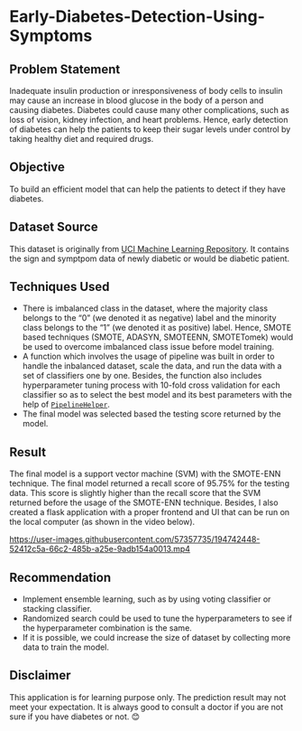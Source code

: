 # Early-Diabetes-Detection-Using-Symptoms
## Problem Statement
Inadequate insulin production or inresponsiveness of body cells to insulin may cause an increase in blood glucose in the body of a person and causing diabetes. Diabetes could cause many other complications, such as loss of vision, kidney infection, and heart problems. Hence, early detection of diabetes can help the patients to keep their sugar levels under control by taking healthy diet and required drugs.

## Objective
To build an efficient model that can help the patients to detect if they have diabetes.

## Dataset Source
This dataset is originally from <a href="https://archive.ics.uci.edu/ml/datasets/Early+stage+diabetes+risk+prediction+dataset.#" target="_blank">UCI Machine Learning Repository</a>. It contains the sign and symptpom data of newly diabetic or would be diabetic patient.

## Techniques Used 
* There is imbalanced class in the dataset, where the majority class belongs to the “0” (we denoted it as negative) label and the minority class belongs to the “1” (we denoted it as positive) label. Hence, SMOTE based techniques (SMOTE, ADASYN, SMOTEENN, SMOTETomek) would be used to overcome imbalanced class issue before model training.
* A function which involves the usage of pipeline was built in order to handle the inbalanced dataset, scale the data, and run the data with a set of classifiers one by one. Besides, the function also includes hyperparameter tuning process with 10-fold cross validation for each classifier so as to select the best model and its best parameters with the help of <a href="https://pypi.org/project/pipelinehelper/" target="_blank">`PipelineHelper`</a>.
* The final model was selected based the testing score returned by the model. 

## Result
The final model is a support vector machine (SVM) with the SMOTE-ENN technique. The final model returned a recall score of 95.75% for the testing data. This score is slightly higher than the recall score that the SVM returned before the usage of the SMOTE-ENN technique.  Besides, I also created a flask application with a proper frontend and UI that can be run on the local computer (as shown in the video below).

https://user-images.githubusercontent.com/57357735/194742448-52412c5a-66c2-485b-a25e-9adb154a0013.mp4

## Recommendation
* Implement ensemble learning, such as by using voting classifier or stacking classifier.
* Randomized search could be used to tune the hyperparameters to see if the hyperparameter combination is the same.
* If it is possible, we could increase the size of dataset by collecting more data to train the model. 

## Disclaimer
This application is for learning purpose only. The prediction result may not meet your expectation. It is always good to consult a doctor if you are not sure if you have diabetes or not. 😊 
